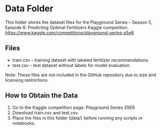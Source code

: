 # Data Folder

This folder stores the dataset files for the Playground Series – Season 5, Episode 6: Predicting Optimal Fertilizers Kaggle competition.
https://www.kaggle.com/competitions/playground-series-s5e6

## Files
* train.csv – training dataset with labeled fertilizer recommendations.
* test.csv – test dataset without labels for model evaluation.

Note: These files are not included in the GitHub repository due to size and licensing restrictions.

## How to Obtain the Data
1. Go to the Kaggle competition page: Playground Series S5E6
2.	Download train.csv and test.csv.
3.	Place the files in this folder (data/) before running any scripts or notebooks.